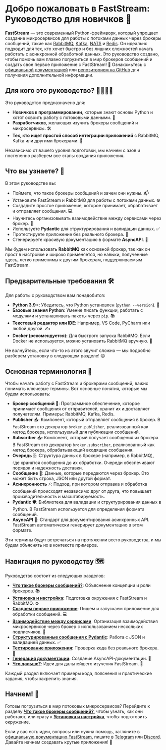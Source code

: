 # Добро пожаловать в FastStream: Руководство для новичков 🚀

**FastStream** — это современный Python-фреймворк, который упрощает создание микросервисов для работы с потоками данных через брокеры сообщений, такие как [RabbitMQ](https://www.rabbitmq.com/), [Kafka](https://kafka.apache.org/), [NATS](https://nats.io/) и [Redis](https://redis.io/). Он идеально подходит для тех, кто хочет быстро и без лишних сложностей начать работать с асинхронной обработкой данных. Это руководство создано, чтобы помочь вам плавно погрузиться в мир брокеров сообщений и создать свое первое приложение с FastStream! 🌟 Ознакомьтесь с [официальной документацией](https://faststream.airt.ai/latest/) или [репозиторием на GitHub](https://github.com/airtai/faststream) для получения дополнительной информации.

## Для кого это руководство? 👩‍💻👨‍💻

Это руководство предназначено для:

- **Новичков в программировании**, которые знают основы Python и хотят освоить работу с потоковыми данными. 🐣
- **Разработчиков**, желающих изучить брокеры сообщений и микросервисы. 🛠️
- **Тех, кто ищет простой способ интеграции приложений** с RabbitMQ, Kafka или другими брокерами. 🔗

Независимо от вашего уровня подготовки, мы начнем с азов и постепенно разберем все этапы создания приложения.

## Что вы узнаете? 🎯

В этом руководстве вы:

- Поймете, что такое брокеры сообщений и зачем они нужны. 📬
- Установите FastStream и RabbitMQ для работы с потоками данных. ⚙️
- Создадите простое приложение, которое принимает, обрабатывает и отправляет сообщения. 💻
- Научитесь организовывать взаимодействие между сервисами через брокер. 🤝
- Используете **Pydantic** для структурирования и валидации данных. ✅
- Протестируете приложение без реального брокера. 🧪
- Сгенерируете красивую документацию в формате **AsyncAPI**. 📝

Мы будем использовать **RabbitMQ** как основной брокер, так как он прост в настройке и широко применяется, но навыки, полученные здесь, легко применимы к другим брокерам, поддерживаемым FastStream.

## Предварительные требования 🛠️

Для работы с руководством вам понадобится:

- **Python 3.9+**: Убедитесь, что Python установлен (`python --version`). 🐍
- **Базовые знания Python**: Умение писать функции, работать с модулями и устанавливать пакеты через `pip`. 📚
- **Текстовый редактор или IDE**: Например, VS Code, PyCharm или любой другой. ✍️
- **Docker (рекомендуется)**: Для быстрого запуска RabbitMQ. Если Docker не используется, можно установить RabbitMQ вручную. 🐳

Не волнуйтесь, если что-то из этого звучит сложно — мы подробно разберем установку в следующем разделе! 😊

## Основная терминология 📖

Чтобы начать работу с FastStream и брокерами сообщений, важно понимать ключевые термины. Вот основные понятия, которые мы будем использовать:

- **Брокер сообщений** 📨: Программное обеспечение, которое принимает сообщения от отправителей, хранит их и доставляет получателям. Примеры: RabbitMQ, Kafka, Redis.
- **Publisher** 📤: Компонент, который отправляет сообщения в брокер. В FastStream это декоратор `broker.publisher`, реализованный как метод брокера, используемый для публикации сообщений.
- **Subscriber** 📥: Компонент, который получает сообщения из брокера. В FastStream это декоратор `broker.subscriber`, реализованный как метод брокера, обрабатывающий входящие сообщения.
- **Очередь** 🗄️: Структура данных в брокере (например, в RabbitMQ), где хранятся сообщения до их обработки. Очереди обеспечивают порядок и надежность доставки.
- **Сообщение** 💬: Данные, которые передаются через брокер. Это может быть строка, JSON или другой формат.
- **Асинхронность** ⚡: Подход, при котором отправка и обработка сообщений происходят независимо друг от друга, что повышает производительность и масштабируемость.
- **Pydantic** 🛡️: Библиотека для валидации и структурирования данных в Python. В FastStream используется для определения формата сообщений.
- **AsyncAPI** 📜: Стандарт для документирования асинхронных API. FastStream автоматически генерирует документацию в этом формате.

Эти термины будут встречаться на протяжении всего руководства, и мы будем объяснять их в контексте примеров.

## Навигация по руководству 🗺️

Руководство состоит из следующих разделов:

- [**Что такое брокеры сообщений?**](./introduction.md): Объяснение концепции и роли брокеров. 📚
- [**Установка и настройка**](./setup.md): Подготовка окружения с FastStream и RabbitMQ. ⚙️
- [**Создаем первое приложение**](./first_app.md): Пишем и запускаем приложение для обработки сообщений. 💻
- [**Взаимодействие между сервисами**](./inter_service.md): Организация взаимодействия микросервисов через брокер с использованием нескольких подписчиков. 🤝
- [**Структурированные сообщения с Pydantic**](./pydantic.md): Работа с JSON и валидацией данных. ✅
- [**Тестирование приложения**](./testing.md): Проверка кода без реального брокера. 🧪
- [**Генерация документации**](./documentation.md): Создание AsyncAPI-документации. 📝
- [**Что дальше?**](./next_steps.md): Идеи для дальнейшего изучения FastStream. 🚀

Каждый раздел включает примеры кода, пояснения и практические задания, чтобы закрепить знания.

## Начнем! 🎉

Готовы погрузиться в мир потоковых микросервисов? Перейдите к разделу [**Что такое брокеры сообщений?**](./introduction.md), чтобы узнать, как они работают, или сразу к [**Установка и настройка**](./setup.md), чтобы подготовить окружение.

Если у вас есть идеи, вопросы или нужна помощь, загляните в [официальную документацию FastStream](https://faststream.airt.ai/latest/), пишите в [Telegram](https://t.me/python_faststream) или [Discord](https://discord.gg/qFm6aSqq59). Давайте начнем создавать крутые приложения! 💪
